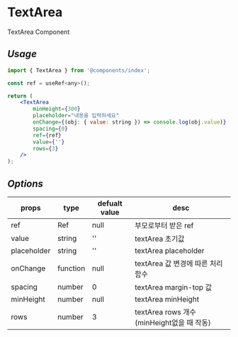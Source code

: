 # TextArea

TextArea Component

## _Usage_

```jsx
import { TextArea } from '@components/index';

const ref = useRef<any>();

return (
	<TextArea
		minHeight={300}
		placeholder="내용을 입력하세요"
		onChange={(obj: { value: string }) => console.log(obj.value)}
		spacing={0}
		ref={ref}
		value={''}
		rows={3}
	/>
);
```

## _Options_

| props       | type     | defualt value | desc                                       |
| ----------- | -------- | ------------- | ------------------------------------------ |
| ref         | Ref      | null          | 부모로부터 받은 ref                        |
| value       | string   | ''            | textArea 초기값                            |
| placeholder | string   | ''            | textArea placeholder                       |
| onChange    | function | null          | textArea 값 변경에 따른 처리함수           |
| spacing     | number   | 0             | textArea margin-top 값                     |
| minHeight   | number   | null          | textArea minHeight                         |
| rows        | number   | 3             | textArea rows 개수 (minHeight없을 때 작동) |
